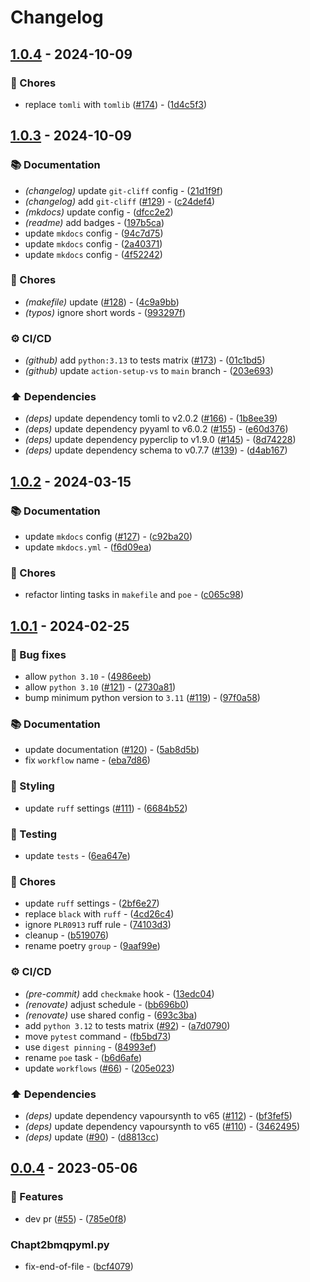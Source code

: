 # Changelog

## [1.0.4](https://github.com/DeadNews/encode-utils-cli/compare/v1.0.3...v1.0.4) - 2024-10-09

### 🧹 Chores

- replace `tomli` with `tomlib` ([#174](https://github.com/DeadNews/encode-utils-cli/issues/174)) - ([1d4c5f3](https://github.com/DeadNews/encode-utils-cli/commit/1d4c5f3ef22bcaf955e991a1d34df5cb96789e6a))

## [1.0.3](https://github.com/DeadNews/encode-utils-cli/compare/v1.0.2...v1.0.3) - 2024-10-09

### 📚 Documentation

- _(changelog)_ update `git-cliff` config - ([21d1f9f](https://github.com/DeadNews/encode-utils-cli/commit/21d1f9f67345c4a41d590a2ceb9b0d166078992d))
- _(changelog)_ add `git-cliff` ([#129](https://github.com/DeadNews/encode-utils-cli/issues/129)) - ([c24def4](https://github.com/DeadNews/encode-utils-cli/commit/c24def4caa6697cb18d4604502d92eee03d8f82a))
- _(mkdocs)_ update config - ([dfcc2e2](https://github.com/DeadNews/encode-utils-cli/commit/dfcc2e267e6d67c2c7fb3950552a9c03dbb6eca7))
- _(readme)_ add badges - ([197b5ca](https://github.com/DeadNews/encode-utils-cli/commit/197b5ca0872fca4beddc5fbdad1a2bbd81118fa2))
- update `mkdocs` config - ([94c7d75](https://github.com/DeadNews/encode-utils-cli/commit/94c7d75226e545c9d5f498c644ee4be2fd76be64))
- update `mkdocs` config - ([2a40371](https://github.com/DeadNews/encode-utils-cli/commit/2a403716cc5b7eeaab74e632b035116636ea782d))
- update `mkdocs` config - ([4f52242](https://github.com/DeadNews/encode-utils-cli/commit/4f52242c4b5c5da6e7eff67e865f19717073e962))

### 🧹 Chores

- _(makefile)_ update ([#128](https://github.com/DeadNews/encode-utils-cli/issues/128)) - ([4c9a9bb](https://github.com/DeadNews/encode-utils-cli/commit/4c9a9bbbb77ab1be40091065d69c93cce924c88f))
- _(typos)_ ignore short words - ([993297f](https://github.com/DeadNews/encode-utils-cli/commit/993297f204618ddf0e60ad7a63952acc72890bdc))

### ⚙️ CI/CD

- _(github)_ add `python:3.13` to tests matrix ([#173](https://github.com/DeadNews/encode-utils-cli/issues/173)) - ([01c1bd5](https://github.com/DeadNews/encode-utils-cli/commit/01c1bd56f43003c59eb893e074ee0c7ac81cca14))
- _(github)_ update `action-setup-vs` to `main` branch - ([203e693](https://github.com/DeadNews/encode-utils-cli/commit/203e69316a8422274acd9355beaf3f18ea22f0e6))

### ⬆️ Dependencies

- _(deps)_ update dependency tomli to v2.0.2 ([#166](https://github.com/DeadNews/encode-utils-cli/issues/166)) - ([1b8ee39](https://github.com/DeadNews/encode-utils-cli/commit/1b8ee39945b57800ce5c008d9e2e1f2930b228d8))
- _(deps)_ update dependency pyyaml to v6.0.2 ([#155](https://github.com/DeadNews/encode-utils-cli/issues/155)) - ([e60d376](https://github.com/DeadNews/encode-utils-cli/commit/e60d3760d2c289da2eecd700fd56ad47736d0404))
- _(deps)_ update dependency pyperclip to v1.9.0 ([#145](https://github.com/DeadNews/encode-utils-cli/issues/145)) - ([8d74228](https://github.com/DeadNews/encode-utils-cli/commit/8d742286a56ee6e46581d16522c275423ce93ca3))
- _(deps)_ update dependency schema to v0.7.7 ([#139](https://github.com/DeadNews/encode-utils-cli/issues/139)) - ([d4ab167](https://github.com/DeadNews/encode-utils-cli/commit/d4ab16780b634c6cdf75da6180d8258a08c0d833))

## [1.0.2](https://github.com/DeadNews/encode-utils-cli/compare/v1.0.1...v1.0.2) - 2024-03-15

### 📚 Documentation

- update `mkdocs` config ([#127](https://github.com/DeadNews/encode-utils-cli/issues/127)) - ([c92ba20](https://github.com/DeadNews/encode-utils-cli/commit/c92ba2032ac0b492b390d45c50f7c57c2660df5c))
- update `mkdocs.yml` - ([f6d09ea](https://github.com/DeadNews/encode-utils-cli/commit/f6d09eadb5b96e64e4a17611853bcf243b6c7f05))

### 🧹 Chores

- refactor linting tasks in `makefile` and `poe` - ([c065c98](https://github.com/DeadNews/encode-utils-cli/commit/c065c98f82d88327a591123152e719cd64ffbf4c))

## [1.0.1](https://github.com/DeadNews/encode-utils-cli/compare/v0.0.4...v1.0.1) - 2024-02-25

### 🐛 Bug fixes

- allow `python 3.10` - ([4986eeb](https://github.com/DeadNews/encode-utils-cli/commit/4986eebe192c011fff1486ef61f9ddf81079b5a3))
- allow `python 3.10` ([#121](https://github.com/DeadNews/encode-utils-cli/issues/121)) - ([2730a81](https://github.com/DeadNews/encode-utils-cli/commit/2730a81e05b674545018df27d74e37c4d9e354c7))
- bump minimum python version to `3.11` ([#119](https://github.com/DeadNews/encode-utils-cli/issues/119)) - ([97f0a58](https://github.com/DeadNews/encode-utils-cli/commit/97f0a58a0e27851f45d8997ed1967cbe754338e8))

### 📚 Documentation

- update documentation ([#120](https://github.com/DeadNews/encode-utils-cli/issues/120)) - ([5ab8d5b](https://github.com/DeadNews/encode-utils-cli/commit/5ab8d5b8ea6031905441ca00ef2d3811f1457107))
- fix `workflow` name - ([eba7d86](https://github.com/DeadNews/encode-utils-cli/commit/eba7d86f9e8ed1f92c4c845b84bda41e7d24daf3))

### 🎨 Styling

- update `ruff` settings ([#111](https://github.com/DeadNews/encode-utils-cli/issues/111)) - ([6684b52](https://github.com/DeadNews/encode-utils-cli/commit/6684b52d7ff4cb63b178c5bf3c0d47ba69f15779))

### 🧪 Testing

- update `tests` - ([6ea647e](https://github.com/DeadNews/encode-utils-cli/commit/6ea647e7d5b7d1a8ee94dfd761af8a31a6072bcd))

### 🧹 Chores

- update `ruff` settings - ([2bf6e27](https://github.com/DeadNews/encode-utils-cli/commit/2bf6e271ec2ce1ddfde232f62fd7957325301df5))
- replace `black` with `ruff` - ([4cd26c4](https://github.com/DeadNews/encode-utils-cli/commit/4cd26c45c4e1b6c605531474d99ca160916bed31))
- ignore `PLR0913` ruff rule - ([74103d3](https://github.com/DeadNews/encode-utils-cli/commit/74103d3306b8c7646e8b0d7df2aba86cec5ac9b2))
- cleanup - ([b519076](https://github.com/DeadNews/encode-utils-cli/commit/b519076cd90ac5da66962c58b5ff01966bfd0dc0))
- rename poetry `group` - ([9aaf99e](https://github.com/DeadNews/encode-utils-cli/commit/9aaf99e9a4641686d07f413af993abcbb5a74292))

### ⚙️ CI/CD

- _(pre-commit)_ add `checkmake` hook - ([13edc04](https://github.com/DeadNews/encode-utils-cli/commit/13edc04e0037ddc7e43e040dfce4e784e77e4717))
- _(renovate)_ adjust schedule - ([bb696b0](https://github.com/DeadNews/encode-utils-cli/commit/bb696b0c67e35f9dc9bf9f6236584029cb892445))
- _(renovate)_ use shared config - ([693c3ba](https://github.com/DeadNews/encode-utils-cli/commit/693c3ba58822db45dd06a032ba1ce554db6deaf6))
- add `python 3.12` to tests matrix ([#92](https://github.com/DeadNews/encode-utils-cli/issues/92)) - ([a7d0790](https://github.com/DeadNews/encode-utils-cli/commit/a7d0790ea67d723003ced2d764c02098c5a94e3e))
- move `pytest` command - ([fb5bd73](https://github.com/DeadNews/encode-utils-cli/commit/fb5bd73a3fcf04fbd6093369e10ce937eb7415ae))
- use `digest pinning` - ([84993ef](https://github.com/DeadNews/encode-utils-cli/commit/84993eff6dbdc84d872829890dbe05b90dc18b67))
- rename `poe` task - ([b6d6afe](https://github.com/DeadNews/encode-utils-cli/commit/b6d6afea13d3a2b726249a1965c9b86cf8d1fa54))
- update `workflows` ([#66](https://github.com/DeadNews/encode-utils-cli/issues/66)) - ([205e023](https://github.com/DeadNews/encode-utils-cli/commit/205e02360f62d62104d11838d7f1e5eff5b88053))

### ⬆️ Dependencies

- _(deps)_ update dependency vapoursynth to v65 ([#112](https://github.com/DeadNews/encode-utils-cli/issues/112)) - ([bf3fef5](https://github.com/DeadNews/encode-utils-cli/commit/bf3fef520afe0fe9eb89204a7bbaaed0c43d8021))
- _(deps)_ update dependency vapoursynth to v65 ([#110](https://github.com/DeadNews/encode-utils-cli/issues/110)) - ([3462495](https://github.com/DeadNews/encode-utils-cli/commit/3462495a13319fda858fe830cc3673c954ed3722))
- _(deps)_ update ([#90](https://github.com/DeadNews/encode-utils-cli/issues/90)) - ([d8813cc](https://github.com/DeadNews/encode-utils-cli/commit/d8813cc6cc9af9c16151307d109f461f1d1e1179))

## [0.0.4](https://github.com/DeadNews/encode-utils-cli/commits/v0.0.4) - 2023-05-06

### 🚀 Features

- dev pr ([#55](https://github.com/DeadNews/encode-utils-cli/issues/55)) - ([785e0f8](https://github.com/DeadNews/encode-utils-cli/commit/785e0f80c8718085da3cbaef4ef6f0a4236f7ac7))

### Chapt2bmqpyml.py

- fix-end-of-file - ([bcf4079](https://github.com/DeadNews/encode-utils-cli/commit/bcf407997eebf5f99130bb53fe82369c93e694a6))

<!-- generated by git-cliff -->
